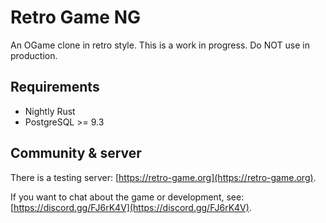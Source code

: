 # Retro Game NG
An OGame clone in retro style.
This is a work in progress. Do NOT use in production.

## Requirements
* Nightly Rust
* PostgreSQL >= 9.3

## Community & server

There is a testing server: [https://retro-game.org](https://retro-game.org).

If you want to chat about the game or development, see: [https://discord.gg/FJ6rK4V](https://discord.gg/FJ6rK4V).
